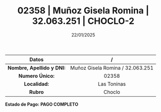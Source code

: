 ﻿---
title: 02358 | Muñoz Gisela Romina | 32.063.251 | CHOCLO-2
date: 22/01/2025
draft: false
tags: ['las-toninas', 'titular', 'choclo']
---

|          **Datos**          |  /  |
|:---------------------------:|:---:|
| **Nombre, Apellido y DNI:** | Muñoz Gisela Romina / 32.063.251 |
|      **Numero Único:**      | 02358 |
|        **Localidad:**       | Las Toninas |
|          **Rubro**          | Choclo |

**Estado de Pago:** **PAGO COMPLETO**
